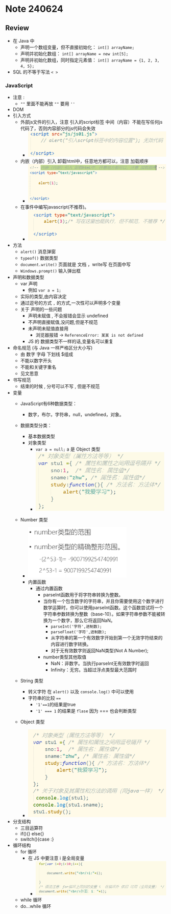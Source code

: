 # Note 240624
## Review
- 在 Java 中 
  - 声明一个数组变量，但不直接初始化： `int[] arrayName;`
  - 声明并初始化数组： `int[] arrayName = new int[5];`
  - 声明并初始化数组，同时指定元素值： `int[] arrayName = {1, 2, 3, 4, 5};`
- SQL 的不等于写法 `< >`
### JavaScript
- 注意 : 
  -  `""` 里面不能再放 `""` 要用 `''`
- DOM
- 引入方式
  - 外部js文件的引入，注意 引入的script标签 中间（内容）不能在写任何js代码了，否则内容部分的js代码会失效
    - ![img_2.png](img_2.png)
  - 内嵌（内部）引入 卸载html中，任意地方都可以，注意 加载顺序
    - ![img_1.png](img_1.png)
  - 在事件中编写javascript(不推荐)。
    - ![img.png](img.png)
- 方法
  - `alert()` 消息弹窗
  - `typeof()` 数据类型
  - `document.write()` 页面就是 文档 ，write写 在页面中写
  - `Windows.prompt()` 输入弹出框
- 声明和数据类型
  - var 声明
    - 例如 `var a = 1;`
  - 实际的类型,由内容决定
  - 通过逗号的方式 ` , ` 的方式,一次性可以声明多个变量
  - 关于 声明的一些问题 
    - 声明未赋值 , 不会报错会显示 undefined
    - 不声明直接赋值,没问题,但是不规范
    - 未声明未赋值直接用
      - 浏览器报错 -> `ReferenceError: 某某 is not defined`
    - JS 的 数据类型不一样的话,变量名可以重复
- 命名规范 (与 Java 一样严格区分大小写)
  - 由 数字 字母 下划线 $组成
  - 不能以数字开头
  - 不能和关键字重名
  - 见文思意
- 书写规范
  - 结束的时候 , 分号可以不写 , 但是不规范
- 变量
  - JavaScript有6种数据类型：
    - 数字，布尔，字符串，null，undefined，对象。
  - 数据类型分类：
    - 基本数据类型 
    - 对象类型
      - `var a = null;` a 是 Object 类型
      - ![img_3.png](img_3.png)
  - Number 类型
    - ![img_4.png](img_4.png)
    - 内置函数
      - 通过内置函数
        - parseInt函数用于将字符串转换为整数。
        - 当你有一个包含数字的字符串，并且你需要使用这个数字进行数学运算时，你可以使用parseInt函数。这个函数尝试将一个字符串参数转换为整数（base-10）。如果字符串参数不能被转换为一个数字，那么它将返回NaN。
            - `parseInt('字符',进制数);`
            - `parseFloat('字符',进制数);`
            - 从字符串的第一个有效数字开始到第一个无效字符结束的内容进行数字转换。
            - 对于无有效数字则返回NaN类型(Not A Number);
        - number类型其他取值
          - NaN：非数字。当执行parseInt无有效数字时返回
          - Infinity：无穷。当超过浮点类型最大范围时

  - String 类型
    - 转义字符 在 `alert()` 以及 `console.log()` 中可以使用
    - 字符串的比较 `==` 
      - `'1'==1`的结果是true 
      - `'1' === 1` 的结果是 `flase` 因为 === 也会判断类型 
  - Object 类型
    - ![img_5.png](img_5.png)
- 分支结构
  - 三目运算符
  - if(){} else{}
  - switch(){case :}
- 循环结构
  - for 循环
    - 在 JS 中要注意 i 是全局变量
      - ![img_6.png](img_6.png)
  - while 循环
  - do...while 循环